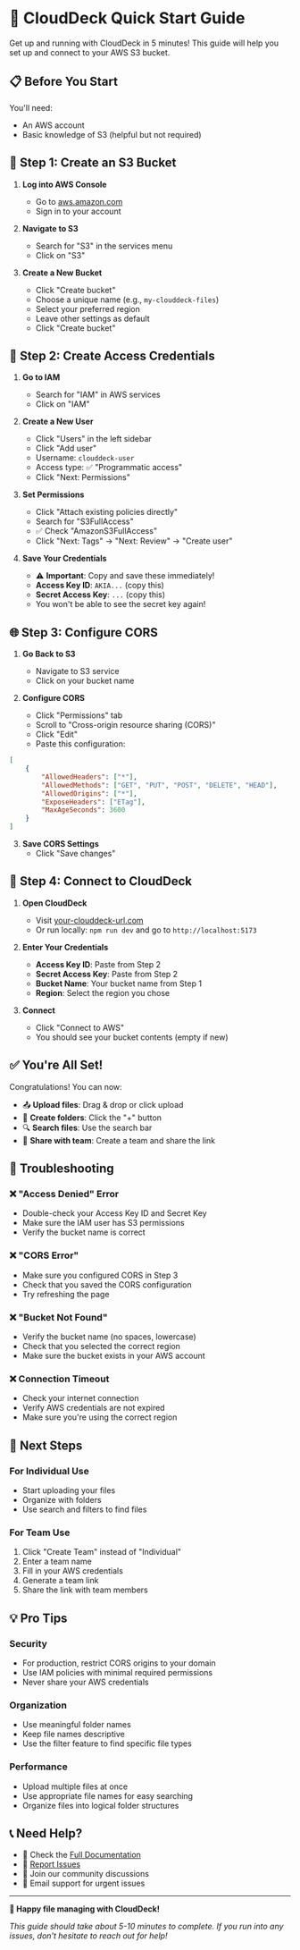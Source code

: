 # 🚀 CloudDeck Quick Start Guide

Get up and running with CloudDeck in 5 minutes! This guide will help you set up and connect to your AWS S3 bucket.

## 📋 Before You Start

You'll need:
- An AWS account
- Basic knowledge of S3 (helpful but not required)

## 🎯 Step 1: Create an S3 Bucket

1. **Log into AWS Console**
   - Go to [aws.amazon.com](https://aws.amazon.com)
   - Sign in to your account

2. **Navigate to S3**
   - Search for "S3" in the services menu
   - Click on "S3"

3. **Create a New Bucket**
   - Click "Create bucket"
   - Choose a unique name (e.g., `my-clouddeck-files`)
   - Select your preferred region
   - Leave other settings as default
   - Click "Create bucket"

## 🔑 Step 2: Create Access Credentials

1. **Go to IAM**
   - Search for "IAM" in AWS services
   - Click on "IAM"

2. **Create a New User**
   - Click "Users" in the left sidebar
   - Click "Add user"
   - Username: `clouddeck-user`
   - Access type: ✅ "Programmatic access"
   - Click "Next: Permissions"

3. **Set Permissions**
   - Click "Attach existing policies directly"
   - Search for "S3FullAccess"
   - ✅ Check "AmazonS3FullAccess"
   - Click "Next: Tags" → "Next: Review" → "Create user"

4. **Save Your Credentials**
   - ⚠️ **Important**: Copy and save these immediately!
   - **Access Key ID**: `AKIA...` (copy this)
   - **Secret Access Key**: `...` (copy this)
   - You won't be able to see the secret key again!

## 🌐 Step 3: Configure CORS

1. **Go Back to S3**
   - Navigate to S3 service
   - Click on your bucket name

2. **Configure CORS**
   - Click "Permissions" tab
   - Scroll to "Cross-origin resource sharing (CORS)"
   - Click "Edit"
   - Paste this configuration:

```json
[
    {
        "AllowedHeaders": ["*"],
        "AllowedMethods": ["GET", "PUT", "POST", "DELETE", "HEAD"],
        "AllowedOrigins": ["*"],
        "ExposeHeaders": ["ETag"],
        "MaxAgeSeconds": 3600
    }
]
```

3. **Save CORS Settings**
   - Click "Save changes"

## 🎉 Step 4: Connect to CloudDeck

1. **Open CloudDeck**
   - Visit [your-clouddeck-url.com](https://your-clouddeck-url.com)
   - Or run locally: `npm run dev` and go to `http://localhost:5173`

2. **Enter Your Credentials**
   - **Access Key ID**: Paste from Step 2
   - **Secret Access Key**: Paste from Step 2  
   - **Bucket Name**: Your bucket name from Step 1
   - **Region**: Select the region you chose

3. **Connect**
   - Click "Connect to AWS"
   - You should see your bucket contents (empty if new)

## ✅ You're All Set!

Congratulations! You can now:

- 📤 **Upload files**: Drag & drop or click upload
- 📁 **Create folders**: Click the "+" button
- 🔍 **Search files**: Use the search bar
- 👥 **Share with team**: Create a team and share the link

## 🚨 Troubleshooting

### ❌ "Access Denied" Error
- Double-check your Access Key ID and Secret Key
- Make sure the IAM user has S3 permissions
- Verify the bucket name is correct

### ❌ "CORS Error"
- Make sure you configured CORS in Step 3
- Check that you saved the CORS configuration
- Try refreshing the page

### ❌ "Bucket Not Found"
- Verify the bucket name (no spaces, lowercase)
- Check that you selected the correct region
- Make sure the bucket exists in your AWS account

### ❌ Connection Timeout
- Check your internet connection
- Verify AWS credentials are not expired
- Make sure you're using the correct region

## 🎯 Next Steps

### For Individual Use
- Start uploading your files
- Organize with folders
- Use search and filters to find files

### For Team Use
1. Click "Create Team" instead of "Individual"
2. Enter a team name
3. Fill in your AWS credentials
4. Generate a team link
5. Share the link with team members

## 💡 Pro Tips

### Security
- For production, restrict CORS origins to your domain
- Use IAM policies with minimal required permissions
- Never share your AWS credentials

### Organization
- Use meaningful folder names
- Keep file names descriptive
- Use the filter feature to find specific file types

### Performance
- Upload multiple files at once
- Use appropriate file names for easy searching
- Organize files into logical folder structures

## 📞 Need Help?

- 📖 Check the [Full Documentation](README.md)
- 🐛 [Report Issues](https://github.com/yourusername/clouddeck/issues)
- 💬 Join our community discussions
- 📧 Email support for urgent issues

---

**🎊 Happy file managing with CloudDeck!**

*This guide should take about 5-10 minutes to complete. If you run into any issues, don't hesitate to reach out for help!*
